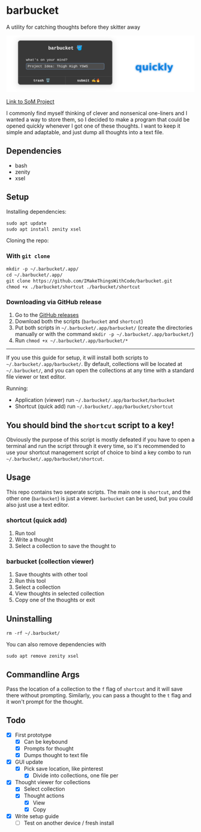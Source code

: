 # barbucket
A utility for catching thoughts before they skitter away

![barbucket banner](./barbucketlong.png)

[Link to SoM Project](https://summer.hackclub.com/projects/10799)

I commonly find myself thinking of clever and nonsenical one-liners and I wanted a way to store them, so I decided to make a program that could be opened quickly whenever I got one of these thoughts. I want to keep it simple and adaptable, and just dump all thoughts into a text file.

## Dependencies
- bash
- zenity
- xsel

## Setup

Installing dependencies:
```shell
sudo apt update
sudo apt install zenity xsel
```

Cloning the repo:

### With `git clone`
```shell
mkdir -p ~/.barbucket/.app/
cd ~/.barbucket/.app/
git clone https://github.com/IMakeThingsWithCode/barbucket.git
chmod +x ./barbucket/shortcut ./barbucket/shortcut
```

### Downloading via GitHub release
1. Go to the [GitHub releases](https://github.com/IMakeThingsWithCode/barbucket/releases/latest)
2. Download both the scripts (`barbucket` and `shortcut`)
3. Put both scripts in `~/.barbucket/.app/barbucket/` (create the directories manually or with the command `mkdir -p ~/.barbucket/.app/barbucket/`)
4. Run `chmod +x ~/.barbucket/.app/barbucket/*`

---

If you use this guide for setup, it will install both scripts to `~/.barbucket/.app/barbucket/`.
By default, collections will be located at `~/.barbucket/`, and you can open the collections at any time with a standard file viewer or text editor.

Running:
- Application (viewer) run `~/.barbucket/.app/barbucket/barbucket`
- Shortcut (quick add) run `~/.barbucket/.app/barbucket/shortcut`

## You should bind the `shortcut` script to a key!
Obviously the purpose of this script is mostly defeated if you have to open a terminal and run the script through it every time, so it's recommended to use your shortcut management script of choice to bind a key combo to run `~/.barbucket/.app/barbucket/shortcut`.

## Usage
This repo contains two seperate scripts. The main one is `shortcut`, and the other one (`barbucket`) is just a viewer. `barbucket` can be used, but you could also just use a text editor.
### shortcut (quick add)
1. Run tool
2. Write a thought
3. Select a collection to save the thought to
### barbucket (collection viewer)
1. Save thoughts with other tool
2. Run this tool
3. Select a collection
4. View thoughts in selected collection
5. Copy one of the thoughts or exit

## Uninstalling
```shell
rm -rf ~/.barbucket/
```

You can also remove dependencies with
```shell
sudo apt remove zenity xsel
```

## Commandline Args
Pass the location of a collection to the `f` flag of `shortcut` and it will save there without prompting. Similarly, you can pass a thought to the `t` flag and it won't prompt for the thought.

## Todo
- [x] First prototype
    - [x] Can be keybound
    - [x] Prompts for thought
    - [x] Dumps thought to text file
- [x] GUI update
    - [x] Pick save location, like pinterest
        - [x] Divide into collections, one file per
- [x] Thought viewer for collections
    - [x] Select collection
    - [x] Thought actions
        - [x] View
        - [x] Copy
- [x] Write setup guide
    - [ ] Test on another device / fresh install